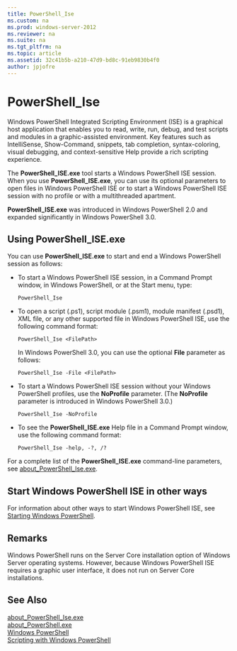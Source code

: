 ```yaml
---
title: PowerShell_Ise
ms.custom: na
ms.prod: windows-server-2012
ms.reviewer: na
ms.suite: na
ms.tgt_pltfrm: na
ms.topic: article
ms.assetid: 32c41b5b-a210-47d9-bd8c-91eb9830b4f0
author: jpjofre
---
```

# PowerShell_Ise
Windows PowerShell Integrated Scripting Environment \(ISE\) is a graphical host application that enables you to read, write, run, debug, and test scripts and modules in a graphic\-assisted environment. Key features such as IntelliSense, Show\-Command, snippets, tab completion, syntax\-coloring, visual debugging, and context\-sensitive Help provide a rich scripting experience.  
  
The **PowerShell\_ISE.exe** tool starts a Windows PowerShell ISE session. When you use **PowerShell\_ISE.exe**, you can use its optional parameters to open files in Windows PowerShell ISE or to start a Windows PowerShell ISE session with no profile or with a multithreaded apartment.  
  
**PowerShell\_ISE.exe** was introduced in Windows PowerShell 2.0 and expanded significantly in Windows PowerShell 3.0.  
  
## Using PowerShell\_ISE.exe  
You can use **PowerShell\_ISE.exe** to start and end a Windows PowerShell session as follows:  
  
-   To start a Windows PowerShell ISE session, in a Command Prompt window, in Windows PowerShell, or at the Start menu, type:  
  
    ```  
    PowerShell_Ise  
    ```  
  
-   To open a script \(.ps1\), script module \(.psm1\), module manifest \(.psd1\), XML file, or any other supported file in Windows PowerShell ISE, use the following command format:  
  
    ```  
    PowerShell_Ise <FilePath>  
    ```  
  
    In Windows PowerShell 3.0, you can use the optional **File** parameter as follows:  
  
    ```  
    PowerShell_Ise -File <FilePath>  
    ```  
  
-   To start a Windows PowerShell ISE session without your Windows PowerShell profiles, use the **NoProfile** parameter. \(The **NoProfile** parameter is introduced in Windows PowerShell 3.0.\)  
  
    ```  
    PowerShell_Ise -NoProfile  
    ```  
  
-   To see the **PowerShell\_ISE.exe** Help file in a Command Prompt window, use the following command format:  
  
    ```  
    PowerShell_Ise -help, -?, /?  
    ```  
  
For a complete list of the **PowerShell\_ISE.exe** command\-line parameters, see [about\_PowerShell\_Ise.exe](http://go.microsoft.com/fwlink/?LinkId=256512).  
  
## Start Windows PowerShell ISE in other ways  
For information about other ways to start Windows PowerShell ISE, see [Starting Windows PowerShell](http://go.microsoft.com/fwlink/?LinkID=135259).  
  
## Remarks  
Windows PowerShell runs on the Server Core installation option of Windows Server operating systems. However, because Windows PowerShell ISE requires a graphic user interface, it does not run on Server Core installations.  
  
## See Also  
[about\_PowerShell\_Ise.exe](http://go.microsoft.com/fwlink/?LinkId=256512)  
[about\_PowerShell.exe](http://go.microsoft.com/fwlink/?LinkID=113439)  
[Windows PowerShell](http://go.microsoft.com/fwlink/?LinkID=107116)  
[Scripting with Windows PowerShell](http://technet.microsoft.com/scriptcenter/dd742419)  
  
